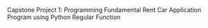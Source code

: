 Capstone Project 1: Programming Fundamental
Rent Car Application Program using Python Regular Function
